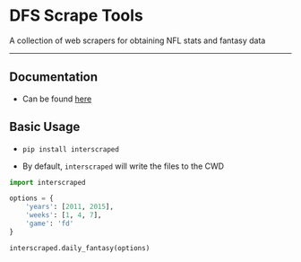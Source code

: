# DFS Scrape Tools
A collection of web scrapers for obtaining NFL stats and fantasy data
* * *

## Documentation

* Can be found [here](https://github.com/brockinit/dfs-scrape-tools/tree/master/docs)

## Basic Usage

* `pip install interscraped`

* By default, `interscraped` will write the files to the CWD
```python
import interscraped

options = {
    'years': [2011, 2015],
    'weeks': [1, 4, 7],
    'game': 'fd'
}

interscraped.daily_fantasy(options)
```
